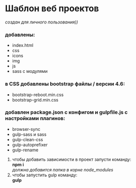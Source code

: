 # Шаблон веб проектов
*создан для личного пользования))*

### добавлены:
- index.html
- css
- icons
- img
- js
- sass с модулями

### в CSS добавлены bootstrap файлы / версии 4.6:
- bootstrap-reboot.min.css
- bootstrap-grid.min.css


### добавлен package.json с конфигом и gulpfile.js с настройками плагинов:
- browser-sync
- gulp-sass и sass
- gulp-clean-css
- gulp-autoprefixer
- gulp-rename

1. чтобы добавить зависимости в проект запусти команду:<br>
**npm i** <br>
*должна добавится папка в корне node_modules*<br>
2. чтобы запустить gulp команду:<br>
  **gulp** 
